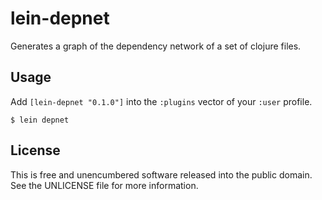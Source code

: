 # lein-depnet

Generates a graph of the dependency network of a set of clojure files.

## Usage

Add `[lein-depnet "0.1.0"]` into the `:plugins` vector of your
`:user` profile.

    $ lein depnet

## License

This is free and unencumbered software released into the public domain.
See the UNLICENSE file for more information.
